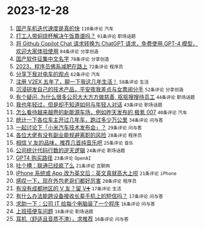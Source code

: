 # 2023-12-28

1. [国产车机迭代速度是真的快](https://www.v2ex.com/t/1004012) `110条评论` `汽车`
1. [打工人带焖烧杯解决午饭靠谱吗？](https://www.v2ex.com/t/1003998) `91条评论` `职场话题`
1. [将 Github Copilot Chat 请求转换为 ChatGPT 请求，免费使用 GPT-4 模型，欢迎大家体验使用](https://www.v2ex.com/t/1004009) `84条评论` `分享创造`
1. [国产软件征集中文名字](https://www.v2ex.com/t/1004053) `78条评论` `分享创造`
1. [2023，程序员佛系减肥在路上](https://www.v2ex.com/t/1003992) `72条评论` `程序员`
1. [分享下我对电车的观点](https://www.v2ex.com/t/1004059) `62条评论` `汽车`
1. [注册 V2EX 五年了，聊一下我这几年生活！](https://www.v2ex.com/t/1004101) `58条评论` `生活`
1. [沉浸研发自己的技术产品，平安夜我差点与女票闹分手](https://www.v2ex.com/t/1004000) `52条评论` `分享创造`
1. [有个疑问, 为什么很多公司大大方方做慈善, 抠抠搜搜待员工](https://www.v2ex.com/t/1004026) `44条评论` `职场话题`
1. [我也年轻过，但是却不知道如何与年轻人对话](https://www.v2ex.com/t/1004081) `43条评论` `职场话题`
1. [怎么看待越来越卷的新能源车场，例如昨天发布的 极氪 007](https://www.v2ex.com/t/1004011) `40条评论` `汽车`
1. [统计一下各位车主开过几年车，跑过多少万公里](https://www.v2ex.com/t/1004110) `34条评论` `问与答`
1. [一起讨论下「小米汽车技术发布会」？](https://www.v2ex.com/t/1004118) `29条评论` `问与答`
1. [各位大佬有没有副业能规避离职的风险](https://www.v2ex.com/t/1003997) `28条评论` `程序员`
1. [相信 V 友的品味，推荐几首纯音乐吧](https://www.v2ex.com/t/1004049) `25条评论` `音乐`
1. [公司统计代码行数的逆天逻辑](https://www.v2ex.com/t/1004126) `24条评论` `职场话题`
1. [GPT4 购买路径](https://www.v2ex.com/t/1004013) `23条评论` `OpenAI`
1. [吐个槽：联通已经疯了么](https://www.v2ex.com/t/1004036) `21条评论` `互联网`
1. [iPhone 系统或 App 改为英文后：英文真就高大上呗](https://www.v2ex.com/t/1004028) `21条评论` `iPhone`
1. [感叹一下，现在外包老哥们都好厉害](https://www.v2ex.com/t/1004123) `20条评论` `程序员`
1. [有没有成都地区的 V 友？留 V➕](https://www.v2ex.com/t/1004002) `17条评论` `生活`
1. [有什么办法能跨设备接收长辈手机上的短信吗？](https://www.v2ex.com/t/1003995) `17条评论` `问与答`
1. [求助一下：公司 IT 给每个电脑装了一个程序](https://www.v2ex.com/t/1004115) `16条评论` `问与答`
1. [上班搭便车问题](https://www.v2ex.com/t/1004096) `16条评论` `职场话题`
1. [耳机（舒适且音质不渣），求推荐](https://www.v2ex.com/t/1004075) `16条评论` `问与答`
